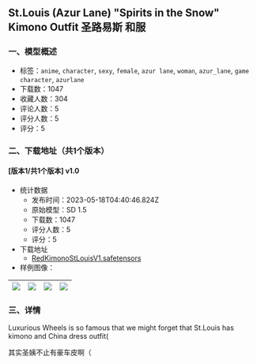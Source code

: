## St.Louis (Azur Lane) "Spirits in the Snow" Kimono Outfit 圣路易斯 和服
### 一、模型概述

- 标签：`anime`, `character`, `sexy`, `female`, `azur lane`, `woman`, `azur_lane`, `game character`, `azurlane`
- 下载数：1047
- 收藏人数：304
- 评论人数：5
- 评分人数：5
- 评分：5

### 二、下载地址（共1个版本）

#### [版本1/共1个版本] v1.0

- 统计数据
  - 发布时间：2023-05-18T04:40:46.824Z
  - 原始模型：SD 1.5
  - 下载数：1047
  - 评分人数：5
  - 评分：5
- 下载地址
  - [RedKimonoStLouisV1.safetensors](https://civitai.com/api/download/models/73774)
- 样例图像：

| <img src="https://image.civitai.com/xG1nkqKTMzGDvpLrqFT7WA/ef9a4e9b-846e-44fd-b707-e3f2caa62f94/width=450/824007.jpeg" /> | <img src="https://image.civitai.com/xG1nkqKTMzGDvpLrqFT7WA/168e3a5e-6137-4b06-879f-73c548ef7086/width=450/824008.jpeg" /> | <img src="https://image.civitai.com/xG1nkqKTMzGDvpLrqFT7WA/0605ebbe-642a-41a0-bc5a-7ae248c5b383/width=450/824005.jpeg" /> | <img src="https://image.civitai.com/xG1nkqKTMzGDvpLrqFT7WA/6133ac50-1802-4ab0-8ae7-7ad90244aa18/width=450/824004.jpeg" /> |
| ---- | ---- | ---- | ---- |


### 三、详情
<p>Luxurious Wheels is so famous that we might forget that St.Louis has kimono and China dress outfit(</p><p>其实圣姨不止有豪车皮啊（</p>